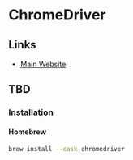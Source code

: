 # ChromeDriver

## Links

- [Main Website](https://sites.google.com/chromium.org/driver/)

## TBD

### Installation

#### Homebrew

```sh
brew install --cask chromedriver
```

<!--
https://www.zaproxy.org/blog/2021-11-26-launching-browsers-with-extensions/
-->

